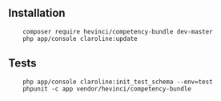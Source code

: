 Installation
------------

```
    composer require hevinci/competency-bundle dev-master
    php app/console claroline:update
```

Tests
-----

```
    php app/console claroline:init_test_schema --env=test
    phpunit -c app vendor/hevinci/competency-bundle
```